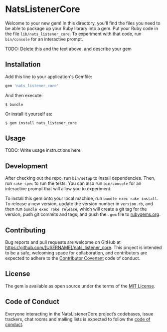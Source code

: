 # NatsListenerCore

Welcome to your new gem! In this directory, you'll find the files you need to be able to package up your Ruby library into a gem. Put your Ruby code in the file `lib/nats_listener_core`. To experiment with that code, run `bin/console` for an interactive prompt.

TODO: Delete this and the text above, and describe your gem

## Installation

Add this line to your application's Gemfile:

```ruby
gem 'nats_listener_core'
```

And then execute:

    $ bundle

Or install it yourself as:

    $ gem install nats_listener_core

## Usage

TODO: Write usage instructions here

## Development

After checking out the repo, run `bin/setup` to install dependencies. Then, run `rake spec` to run the tests. You can also run `bin/console` for an interactive prompt that will allow you to experiment.

To install this gem onto your local machine, run `bundle exec rake install`. To release a new version, update the version number in `version.rb`, and then run `bundle exec rake release`, which will create a git tag for the version, push git commits and tags, and push the `.gem` file to [rubygems.org](https://rubygems.org).

## Contributing

Bug reports and pull requests are welcome on GitHub at https://github.com/[USERNAME]/nats_listener_core. This project is intended to be a safe, welcoming space for collaboration, and contributors are expected to adhere to the [Contributor Covenant](http://contributor-covenant.org) code of conduct.

## License

The gem is available as open source under the terms of the [MIT License](https://opensource.org/licenses/MIT).

## Code of Conduct

Everyone interacting in the NatsListenerCore project’s codebases, issue trackers, chat rooms and mailing lists is expected to follow the [code of conduct](https://github.com/[USERNAME]/nats_listener_core/blob/master/CODE_OF_CONDUCT.md).
